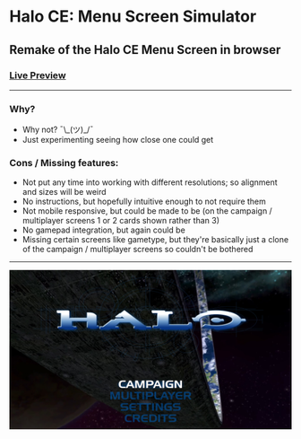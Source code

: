 # Halo CE: Menu Screen Simulator

## Remake of the Halo CE Menu Screen in browser

### [Live Preview](https://HaloCE.Men/u/)

----

### Why?

- Why not? ¯\\\_(ツ)\_/¯
- Just experimenting seeing how close one could get

### Cons / Missing features:

- Not put any time into working with different resolutions; so alignment and sizes will be weird
- No instructions, but hopefully intuitive enough to not require them
- Not mobile responsive, but could be made to be (on the campaign / multiplayer screens 1 or 2 cards shown rather than 3)
- No gamepad integration, but again could be
- Missing certain screens like gametype, but they're basically just a clone of the campaign / multiplayer screens so couldn't be bothered

----


![Preview Screenshot](previewss.jpg)
